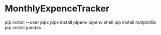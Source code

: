 # MonthlyExpenceTracker
pip install --user pipx
pipx install pipenv
pipenv shell
pip install matplotlib
pip install pandas

